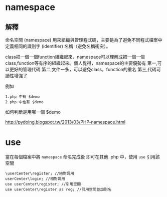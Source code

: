 # namespace

## 解釋
命名空間 (namespace) 用來組織與管理程式碼，主要是為了避免不同程式檔案中定義相同的識別字 (identifier) 名稱（避免名稱衝突）。

class把一個一個function組織起來，namespace可以理解成把一個一個class,function等有序的組織起來。個人覺得，namespace的主要優勢有
第一,可以更好的管理代碼
第二,文件一多，可以避免class，function的重名
第三,代碼可讀性增強了

例如 
```
1.php 中有 $demo
2.php 中也有 $demo
```

如何判斷是用哪一個 $demo

http://pydoing.blogspot.tw/2013/03/PHP-namespace.html

# use

當在每個檔案中將 `namespace` 命名完成後
即可在其他 .php 中，使用 `use` 引用該空間

```
\userCenter\register; //絕對調用  
userCenter\login; //相對調用  
use userCenter\register; //引用空間  
use userCenter\register as reg; //引用空間並加別名 
```